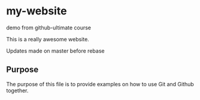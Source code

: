 # my-website
demo from github-ultimate course

This is a really awesome website.

Updates made on master before rebase

## Purpose

The purpose of this file is to provide examples
on how to use Git and Github together.
